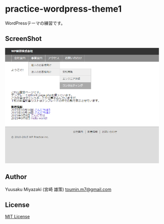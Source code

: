 # practice-wordpress-theme1
WordPressテーマの練習です。

## ScreenShot
![練習用テーマのスクリーンショット](screenshot.png)

## Author
Yuusaku Miyazaki (宮崎 雄策) <toumin.m7@gmail.com>

## License
[MIT License](http://www.opensource.org/licenses/mit-license.php)